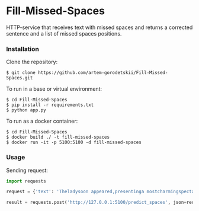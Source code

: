 # Fill-Missed-Spaces
HTTP-service that receives text with missed spaces and returns a corrected sentence and a list of missed spaces positions.

### Installation
Clone the repository:
```
$ git clone https://github.com/artem-gorodetskii/Fill-Missed-Spaces.git
```

To run in a base or virtual environment:
```
$ cd Fill-Missed-Spaces
$ pip install -r requirements.txt
$ python app.py
```

To run as a docker container:
```
$ cd Fill-Missed-Spaces
$ docker build ./ -t fill-missed-spaces
$ docker run -it -p 5100:5100 -d fill-missed-spaces
```

### Usage
Sending request:
``` python
import requests

request = {'text': 'Theladysoon appeared,presentinga mostcharmingspectacleofperfectbeauty,set off bythemost appropriateadornments.'}

result = requests.post('http://127.0.0.1:5100/predict_spaces', json=request).json()
```
